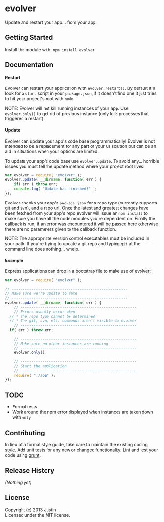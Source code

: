 # evolver

Update and restart your app... from your app.

## Getting Started
Install the module with: `npm install evolver`

## Documentation

#### Restart
Evolver can restart your application with `evolver.restart()`. By default it'll
look for a `start` script in your `package.json`, if it doesn't find one it just
tries to hit your project's root with `node`. 

NOTE: Evolver will not kill running instances of your app. Use `evolver.only()`
to get rid of previous instance (only kills processes that triggered a restart).

#### Update
Evolver can update your app's code base programmatically! Evolver is not
intended to be a replacement for any part of your CI solution but can be an aid
in situations when your options are limited.

To update your app's code base use `evolver.update`. To avoid any... horrible
issues you must tell the update method where your project root lives:

```javascript
var evolver = require( "evolver" );
evolver.update( __dirname, function( err ) {
	if( err ) throw err;
	console.log( "Update has finished!" );
});
```

Evolver checks your app's `package.json` for a repo type (currently supports git
and svn), and a repo url. Once the latest and greatest changes have been fetched
from your app's repo evolver will issue an `npm install` to make sure you have
all the node modules you're dependent on. Finally the callback is run, if an
error was encountered it will be passed here otherwise there are no parameters
given to the callback function.

NOTE: The appropriate version control executables must be included in your path.
If you're trying to update a git repo and typing `git` at the command line does
nothing... whelp.

#### Example
Express applications can drop in a bootstrap file to make use of evolver:

```javascript
var evolver = require( "evolver" );

// -----------------------------------------------------
// Make sure we're update to date
// -----------------------------------------------------
evolver.update( __dirname, function( err ) {
	// -----------------------------------------------------
	// Errors usually occur when
  // * The repo type cannot be determined
  // * The git, svn, etc. commands aren't visible to evolver
	// -----------------------------------------------------
  if( err ) throw err; 

	// -----------------------------------------------------
	// Make sure no other instances are running
	// -----------------------------------------------------
	evolver.only();

	// -----------------------------------------------------
	// Start the application
	// -----------------------------------------------------
	require( "./app" );
});
```

## TODO
* Formal tests
* Work around the npm error displayed when instances are taken down with `only`

## Contributing
In lieu of a formal style guide, take care to maintain the existing coding style. Add unit tests for any new or changed functionality. Lint and test your code using [grunt](http://gruntjs.com/).

## Release History
_(Nothing yet)_

## License
Copyright (c) 2013 Justin  
Licensed under the MIT license.
